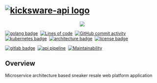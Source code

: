 # [![kicksware-api logo][]][Kicksware url]

<p align="center">
	<a href="https://kicksware.com">
		<img src="https://img.shields.io/website?label=Visit%20website&down_message=unavailable&up_color=teal&up_message=kicksware.com%20%7C%20online&url=https%3A%2F%2Fkicksware.com">
	</a>
</p>

[![golang badge]](https://golang.org)&nbsp;
[![Lines of code][lines counter]](https://github.com/timoth-y/kicksware-api)&nbsp;
[![GitHub commit activity][commit activity badge]][repo commit activity]&nbsp;
[![kubernetes badge]](https://kubernetes.io)&nbsp;
[![architecture badge]][microservice article]&nbsp;
[![license badge]](https://www.gnu.org/licenses/agpl-3.0)

[![gitlab badge]](https://ci.kicksware.com/kicksware/kicksware-platform)&nbsp;
[![api pipeline]](https://ci.kicksware.com/kicksware/api/-/commits/master)&nbsp;
[![Maintainability][maintainability badge]][maintainability source]

## Overview

Microservice architecture based sneaker resale web platform application

[kicksware-api logo]: https://ci.kicksware.com/kicksware/api/-/raw/master/assets/kicksware-api-logo.png
[kicksware url]: https://kicksware.com

[Website badge]: https://img.shields.io/website?label=Visit%20website&down_message=unavailable&up_color=teal&up_message=kicksware.com%20%7C%20online&url=https%3A%2F%2Fkicksware.com
[golang badge]: https://img.shields.io/badge/Code-Golang-informational?style=flat&logo=go&logoColor=white&color=6AD7E5
[commit activity badge]: https://img.shields.io/github/commit-activity/m/timoth-y/kicksware-api?label=Commit%20activity&color=teal
[repo commit activity]: https://github.com/timoth-y/kicksware-api/commit-activity
[lines counter]: https://img.shields.io/tokei/lines/github/timoth-y/kicksware-api?color=teal&label=Lines%20count
[license badge]: https://img.shields.io/badge/License-AGPL%20v3-blue.svg?color=teal
[architecture badge]: https://img.shields.io/badge/Architecture-Microservices-informational?style=flat&logo=opslevel&logoColor=white&color=teal
[kubernetes badge]: https://img.shields.io/badge/DevOps-Kubernetes-informational?style=flat&logo=kubernetes&logoColor=white&color=316DE6
[gitlab badge]: https://img.shields.io/badge/CI-Gitlab_CE-informational?style=flat&logo=gitlab&logoColor=white&color=FCA326
[api pipeline]: https://ci.kicksware.com/kicksware/api/badges/master/pipeline.svg?key_text=API%20|%20pipeline&key_width=85
[maintainability badge]: https://api.codeclimate.com/v1/badges/367c3a861b61cc78d24c/maintainability
[maintainability source]: https://codeclimate.com/github/timoth-y/kicksware-api/maintainability

[microservice article]: https://martinfowler.com/articles/microservices.html